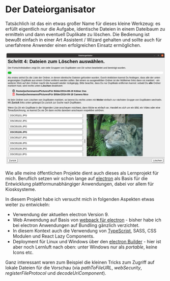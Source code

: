 # Der Dateiorganisator

Tatsächlich ist das ein etwas großer Name für dieses kleine Werkzeug: es erfüllt eigentlich nur die Aufgabe, identische Dateien in einem Dateibaum zu ermitteln und dann eventuell Duplikate zu löschen. Die Bedienung ist bewußt einfach in einer Art Assistent / Wizard gehalten und sollte auch für unerfahrene Anwender einen erfolgreichen Einsatz ermöglichen.

![Beispiel](readme.png)

Wie alle meine öffentlichen Projekte dient auch dieses als Lernprojekt für mich. Beruflich setzen wir schon lange auf [electron](https://www.electronjs.org/) als Basis für die Entwicklung plattformunabhängiger Anwendungen, dabei vor allem für Kiosksysteme. 

In diesem Projekt habe ich versucht mich in folgenden Aspekten etwas weiter zu entwickeln:
* Verwendung der aktuellen electron Version 9.
* Web Anwendung auf Basis von [webpack für electron](https://github.com/electron-userland/electron-webpack) - bisher habe ich bei electron Anwendungen auf Bundling gänzlich verzichtet.
* In diesem Kontext auch die Verwendung von [TypeScript](https://www.npmjs.com/package/electron-webpack-ts), SASS, CSS Modulen und React Lazy Components.
* Deployment für Linux und Windows über den [electron Builder](https://github.com/electron-userland/electron-builder) - hier ist aber noch Lernluft nach oben: unter Windows nur als *portable*, keine Icons etc.

Ganz interessant waren zum Beispiel die kleinen Tricks zum Zugriff auf lokale Dateien für die Vorschau (via *pathToFileURL*, *webSecurity*, *registerFileProtocol* und *decodeUriComponent*).

